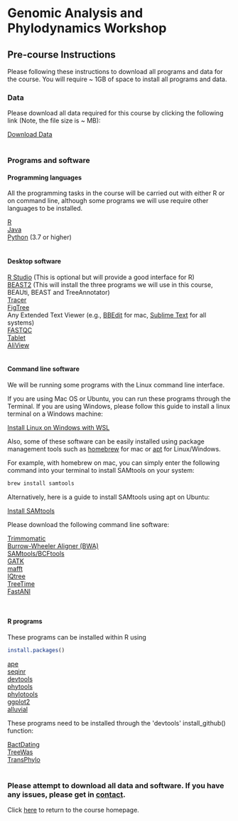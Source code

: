# Genomic Analysis and Phylodynamics Workshop

## Pre-course Instructions

Please following these instructions to download all programs and data for the course. You will require ~ 1GB of space to install all programs and data.

### Data 

Please download all data required for this course by clicking the following link (Note, the file size is ~ MB):

[Download Data](https://drive.google.com/drive/folders/1w3WG0jCj9BfB6aMB2Kq7vC2Yfx1ck6NB?usp=share_link)
<br>
<br>

### Programs and software


#### Programming languages

All the programming tasks in the course will be carried out with either R or on command line, although some programs we will use require other languages to be installed.

[R](https://www.r-project.org) <br>
[Java](https://www.java.com/en/download/manual.jsp) <br>
[Python](https://www.python.org/downloads/) (3.7 or higher) <br>
<br>

#### Desktop software

[R Studio](https://posit.co/download/rstudio-desktop/) (This is optional but will provide a good interface for R)<br>
[BEAST2](https://www.beast2.org) (This will install the three programs we will use in this course, BEAUti, BEAST and TreeAnnotator) <br>
[Tracer](https://github.com/beast-dev/tracer/releases/tag/v1.7.2)<br>
[FigTree](http://tree.bio.ed.ac.uk/software/figtree/)<br>
Any Extended Text Viewer (e.g., [BBEdit](https://www.barebones.com/products/bbedit/) for mac, [Sublime Text](https://www.sublimetext.com) for all systems) <br>
[FASTQC](https://www.bioinformatics.babraham.ac.uk/projects/fastqc/)<br>
[Tablet](https://ics.hutton.ac.uk/tablet/)<br>
[AliView](https://ormbunkar.se/aliview/)<br>
<br>

#### Command line software

We will be running some programs with the Linux command line interface. 

If you are using Mac OS or Ubuntu, you can run these programs through the Terminal. If you are using Windows, please follow this guide to install a linux terminal on a Windows machine:

[Install Linux on Windows with WSL](https://learn.microsoft.com/en-us/windows/wsl/install) <br>

Also, some of these software can be easily installed using package management tools such as [homebrew]() for mac or [apt]() for Linux/Windows.

For example, with homebrew on mac, you can simply enter the following command into your terminal to install SAMtools on your system:

```bash
brew install samtools
```
Alternatively, here is a guide to install SAMtools using apt on Ubuntu:

[Install SAMtools](https://bioinformaticsreview.com/20210404/installing-samtools-on-ubuntu/) <br>

Please download the following command line software:

[Trimmomatic](http://www.usadellab.org/cms/?page=trimmomatic) <br>
[Burrow-Wheeler Aligner (BWA)](https://github.com/lh3/bwa) <br>
[SAMtools/BCFtools](http://www.htslib.org) <br>
[GATK](https://github.com/broadinstitute/gatk/releases) <br>
[mafft](https://mafft.cbrc.jp/alignment/software/) <br>
[IQtree](http://www.iqtree.org) <br>
[TreeTime](https://github.com/neherlab/treetime) <br>
[FastANI](https://github.com/ParBLiSS/FastANI) <br>

<br>

#### R programs

These programs can be installed within R using
```R
install.packages()
```

[ape](https://cran.r-project.org/web/packages/ape/index.html) <br>
[seqinr](https://cran.r-project.org/web/packages/seqinr/index.html) <br>
[devtools](https://cran.r-project.org/web/packages/devtools/index.html)<br>
[phytools](https://cran.r-project.org/web/packages/phytools/index.html) <br>
[phylotools](https://cran.r-project.org/web/packages/phylotools/index.html) <br>
[ggplot2](https://cran.r-project.org/web/packages/ggplot2/index.html) <br>
[alluvial](https://cran.r-project.org/web/packages/ggalluvial/readme/README.html)<br>


These programs need to be installed through the 'devtools' install_github() function:

[BactDating](https://github.com/xavierdidelot/BactDating) <br>
[TreeWas](https://github.com/caitiecollins/treeWAS) <br>
[TransPhylo](https://github.com/xavierdidelot/TransPhylo/) <br>
<br>


### Please attempt to download all data and software. If you have any issues, please get in [contact](mailto:benjamin_sobkowiak@sfu.ca).

Click [here](README.md) to return to the course homepage.




